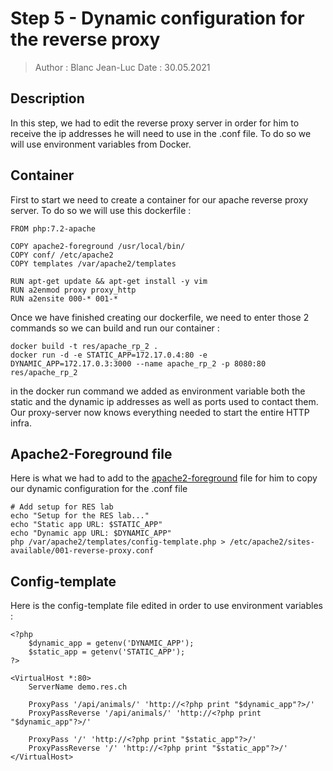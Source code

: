 # Step 5 - Dynamic configuration for the reverse proxy

> Author : Blanc Jean-Luc
> Date : 30.05.2021

## Description

In this step, we had to edit the reverse proxy server in order for him to receive the ip addresses he will need to use in the .conf file. To do so we will use environment variables from Docker.

## Container

First to start we need to create a container for our apache reverse proxy server.
To do so we will use this dockerfile : 

```
FROM php:7.2-apache

COPY apache2-foreground /usr/local/bin/
COPY conf/ /etc/apache2
COPY templates /var/apache2/templates

RUN apt-get update && apt-get install -y vim
RUN a2enmod proxy proxy_http
RUN a2ensite 000-* 001-*
```

Once we have finished creating our dockerfile, we need to enter those 2 commands so we can build and run our container : 

```
docker build -t res/apache_rp_2 .
docker run -d -e STATIC_APP=172.17.0.4:80 -e DYNAMIC_APP=172.17.0.3:3000 --name apache_rp_2 -p 8080:80 res/apache_rp_2

```

in the docker run command we added as environment variable both the static and the dynamic ip addresses as well as ports used to contact them. Our proxy-server now knows everything needed to start the entire HTTP infra.

## Apache2-Foreground file

Here is what we had to add to the [apache2-foreground](https://github.com/docker-library/php/blob/master/apache2-foreground) file for him to copy our dynamic configuration for the .conf file

```
# Add setup for RES lab
echo "Setup for the RES lab..."
echo "Static app URL: $STATIC_APP"
echo "Dynamic app URL: $DYNAMIC_APP"
php /var/apache2/templates/config-template.php > /etc/apache2/sites-available/001-reverse-proxy.conf
```



## Config-template

Here is the config-template file edited in order to use environment variables : 



```
<?php
	$dynamic_app = getenv('DYNAMIC_APP');
	$static_app = getenv('STATIC_APP');
?>

<VirtualHost *:80>
	ServerName demo.res.ch
	
	ProxyPass '/api/animals/' 'http://<?php print "$dynamic_app"?>/'
	ProxyPassReverse '/api/animals/' 'http://<?php print "$dynamic_app"?>/'
	
	ProxyPass '/' 'http://<?php print "$static_app"?>/'
	ProxyPassReverse '/' 'http://<?php print "$static_app"?>/'
</VirtualHost>
```



